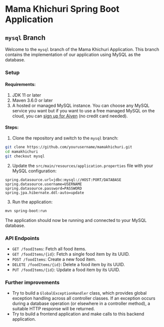 # Mama Khichuri Spring Boot Application

## `mysql` Branch

Welcome to the `mysql` branch of the Mama Khichuri Application. This branch contains the implementation of our application using MySQL as the database.

### Setup

#### Requirements:

1. JDK 11 or later
2. Maven 3.6.0 or later
3. A hosted or managed MySQL instance. You can choose any MySQL service you want but if you want to use a free managed MySQL on the cloud, you can [sign up for Aiven](https://console.aiven.io/signup?referral_code=v3tvatqoyzbu3yp2oiy9) (no credit card needed).

#### Steps:

1. Clone the repository and switch to the `mysql` branch:

```bash
git clone https://github.com/yourusername/mamakhichuri.git
cd mamakhichuri
git checkout mysql
```

2. Update the `src/main/resources/application.properties` file with your MySQL configuration:

```properties
spring.datasource.url=jdbc:mysql://HOST:PORT/DATABASE
spring.datasource.username=USERNAME
spring.datasource.password=PASSWORD
spring.jpa.hibernate.ddl-auto=update
```

3. Run the application:

```bash
mvn spring-boot:run
```

The application should now be running and connected to your MySQL database.

### API Endpoints

- `GET /foodItems`: Fetch all food items.
- `GET /foodItems/{id}`: Fetch a single food item by its UUID.
- `POST /foodItems`: Create a new food item.
- `DELETE /foodItems/{id}`: Delete a food item by its UUID.
- `PUT /foodItems/{id}`: Update a food item by its UUID.

### Further improvements

- Try to build a `GlobalExceptionHandler` class, which provides global exception handling across all controller classes. If an exception occurs during a database operation (or elsewhere in a controller method), a suitable HTTP response will be returned.
- Try to build a frontend application and make calls to this backend application.
